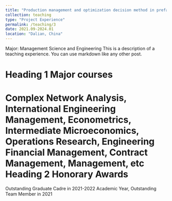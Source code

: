 ```yaml
---
title: "Production management and optimization decision method in prefabricated buildings"
collection: teaching
type: "Project Experience"
permalink: /teaching/3
date: 2021.09-2024.01
location: "Dalian, China"
---
```

Major: Management Science and Engineering
This is a description of a teaching experience. You can use markdown like any other post.

Heading 1 Major courses
======
Complex Network Analysis, International Engineering Management, Econometrics, Intermediate Microeconomics, Operations Research, Engineering Financial Management, Contract Management, Management, etc
Heading 2 Honorary Awards
======
Outstanding Graduate Cadre in 2021-2022 Academic Year, Outstanding Team Member in 2021

